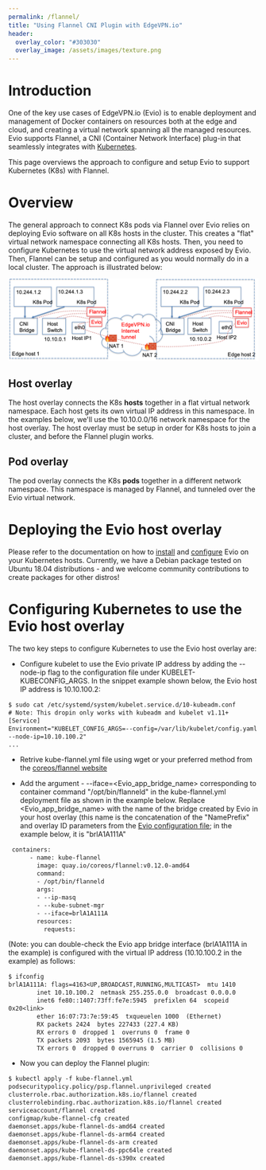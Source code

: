```yaml
---
permalink: /flannel/
title: "Using Flannel CNI Plugin with EdgeVPN.io"
header:
  overlay_color: "#303030"
  overlay_image: /assets/images/texture.png
---
```


# <i class="fas fa-cubes"></i> Introduction

One of the key use cases of EdgeVPN.io (Evio) is to enable deployment and management of Docker containers on resources both at the edge and cloud, and creating a virtual network spanning all the managed resources. Evio supports Flannel, a CNI (Container Network Interface) plug-in that seamlessly integrates with [Kubernetes](https://kubernetes.io).

This page overviews the approach to configure and setup Evio to support Kubernetes (K8s) with Flannel.

# <i class="fas fa-cubes"></i> Overview

The general approach to connect K8s pods via Flannel over Evio relies on deploying Evio software on all K8s hosts in the cluster. This creates a "flat" virtual network namespace connecting all K8s hosts. Then, you need to configure Kubernetes to use the virtual network address exposed by Evio. Then, Flannel can be setup and configured as you would normally do in a local cluster. The approach is illustrated below:

![Overview of K8s Flannel plugin over Evio](/assets/images/evio-flannel-overview_3.png)

## Host overlay

The host overlay connects the K8s **hosts** together in a flat virtual network namespace. Each host gets its own virtual IP address in this namespace. In the examples below, we'll use the 10.10.0.0/16 network namespace for the host overlay. The host overlay must be setup in order for K8s hosts to join a cluster, and before the Flannel plugin works.

## Pod overlay

The pod overlay connects the K8s **pods** together in a different network namespace. This namespace is managed by Flannel, and tunneled over the Evio virtual network.

# <i class="fas fa-cubes"></i> Deploying the Evio host overlay

Please refer to the documentation on how to [install](/install) and [configure](/configbasics) Evio on your Kubernetes hosts. Currently, we have a Debian package tested on Ubuntu 18.04 distributions - and we welcome community contributions to create packages for other distros!

# <i class="fas fa-cubes"></i> Configuring Kubernetes to use the Evio host overlay

The two key steps to configure Kubernetes to use the Evio host overlay are:

* Configure kubelet to use the Evio private IP address by adding the --node-ip flag to the configuration file under KUBELET-KUBECONFIG_ARGS. In the snippet example shown below, the Evio host IP address is 10.10.100.2:

```
$ sudo cat /etc/systemd/system/kubelet.service.d/10-kubeadm.conf
# Note: This dropin only works with kubeadm and kubelet v1.11+
[Service]
Environment="KUBELET_CONFIG_ARGS=--config=/var/lib/kubelet/config.yaml --node-ip=10.10.100.2"
...
```

* Retrive kube-flannel.yml file using wget or your preferred method from the [coreos/flannel website](https://github.com/coreos/flannel)  

* Add the argument  - --iface=<Evio_app_bridge_name> corresponding to container command "/opt/bin/flanneld" in the kube-flannel.yml deployment file as shown in the example below. Replace <Evio_app_bridge_name> with the name of the bridge created by Evio in your host overlay (this name is the concatenation of the "NamePrefix" and overlay ID parameters from the [Evio configuration file](/configbasics); in the example below, it is "brlA1A111A"  

```
 containers:
      - name: kube-flannel
        image: quay.io/coreos/flannel:v0.12.0-amd64
        command:
        - /opt/bin/flanneld
        args:
        - --ip-masq
        - --kube-subnet-mgr
        - --iface=brlA1A111A
        resources:
          requests:
```  

(Note: you can double-check the Evio app bridge interface (brlA1A111A in the example) is configured with the virtual IP address (10.10.100.2 in the example) as follows:

```
$ ifconfig
brlA1A111A: flags=4163<UP,BROADCAST,RUNNING,MULTICAST>  mtu 1410
        inet 10.10.100.2  netmask 255.255.0.0  broadcast 0.0.0.0
        inet6 fe80::1407:73ff:fe7e:5945  prefixlen 64  scopeid 0x20<link>
        ether 16:07:73:7e:59:45  txqueuelen 1000  (Ethernet)
        RX packets 2424  bytes 227433 (227.4 KB)
        RX errors 0  dropped 1  overruns 0  frame 0
        TX packets 2093  bytes 1565945 (1.5 MB)
        TX errors 0  dropped 0 overruns 0  carrier 0  collisions 0
```    

* Now you can deploy the Flannel plugin:

```
$ kubectl apply -f kube-flannel.yml 
podsecuritypolicy.policy/psp.flannel.unprivileged created
clusterrole.rbac.authorization.k8s.io/flannel created
clusterrolebinding.rbac.authorization.k8s.io/flannel created
serviceaccount/flannel created
configmap/kube-flannel-cfg created
daemonset.apps/kube-flannel-ds-amd64 created
daemonset.apps/kube-flannel-ds-arm64 created
daemonset.apps/kube-flannel-ds-arm created
daemonset.apps/kube-flannel-ds-ppc64le created
daemonset.apps/kube-flannel-ds-s390x created
```
  
  
